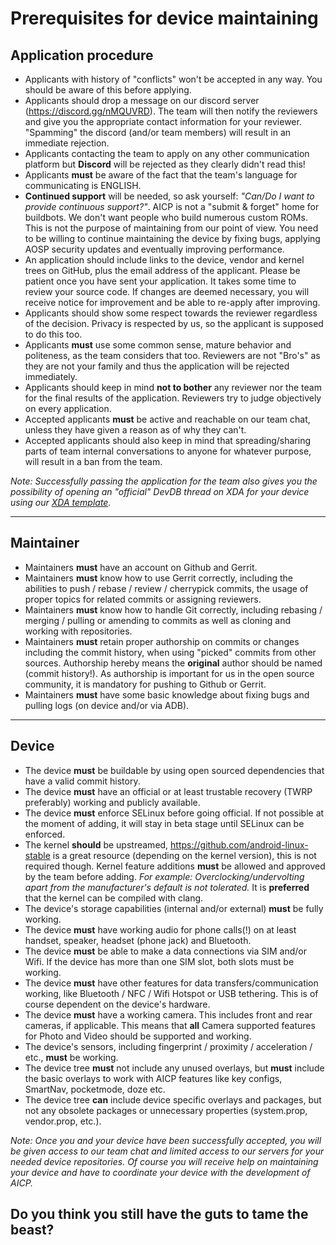 # Prerequisites for device maintaining

## Application procedure

* Applicants with history of "conflicts" won't be accepted in any way. You should be aware of this before applying.
* Applicants should drop a message on our discord server (https://discord.gg/nMQUVRD). The team will then notify the reviewers and give you the appropriate contact information for your reviewer. "Spamming" the discord (and/or team members) will result in an immediate rejection.
* Applicants contacting the team to apply on any other communication platform but **Discord** will be rejected as they clearly didn't read this!
* Applicants **must** be aware of the fact that the team's language for communicating is ENGLISH.
* **Continued support** will be needed, so ask yourself: *"Can/Do I want to provide continuous support?"*. AICP is not a "submit & forget" home for buildbots. We don't want people who build numerous custom ROMs. This is not the purpose of maintaining from our point of view. You need to be willing to continue maintaining the device by fixing bugs, applying AOSP security updates and eventually improving performance.
* An application should include links to the device, vendor and kernel trees on GitHub, plus the email address of the applicant. Please be patient once you have sent your application. It takes some time to review your source code. If changes are deemed necessary, you will receive notice for improvement and be able to re-apply after improving.
* Applicants should show some respect towards the reviewer regardless of the decision. Privacy is respected by us, so the applicant is supposed to do this too.
* Applicants **must** use some common sense, mature behavior and politeness, as the team considers that too. Reviewers are not "Bro's" as they are not your family and thus the application will be rejected immediately.
* Applicants should keep in mind **not to bother** any reviewer nor the team for the final results of the application. Reviewers try to judge objectively on every application.
* Accepted applicants **must** be active and reachable on our team chat, unless they have given a reason as of why they can't.
* Accepted applicants should also keep in mind that spreading/sharing parts of team internal conversations to anyone for whatever purpose, will result in a ban from the team.


*Note: Successfully passing the application for the team also gives you the possibility of opening an "official" DevDB thread on XDA for your device using our [XDA template](https://raw.githubusercontent.com/AICP/vendor_aicp/q10.0/docs/xda_template/xda_thread-template.txt).*

---

## Maintainer

* Maintainers **must** have an account on Github and Gerrit.
* Maintainers **must** know how to use Gerrit correctly, including the abilities to push / rebase / review / cherrypick commits, the usage of proper topics for related commits or assigning reviewers.
* Maintainers **must** know how to handle Git correctly, including rebasing / merging / pulling or amending to commits as well as cloning and working with repositories.
* Maintainers **must** retain proper authorship on commits or changes including the commit history, when using "picked" commits from other sources. Authorship hereby means the **original** author should be named (commit history!). As authorship is important for us in the open source community, it is mandatory for pushing to Github or Gerrit.
* Maintainers **must** have some basic knowledge about fixing bugs and pulling logs (on device and/or via ADB).


---

## Device

* The device **must** be buildable by using open sourced dependencies that have a valid commit history.
* The device **must** have an official or at least trustable recovery (TWRP preferably) working and publicly available.
* The device **must** enforce SELinux before going official. If not possible at the moment of adding, it will stay in beta stage until SELinux can be enforced.
* The kernel **should** be upstreamed, https://github.com/android-linux-stable is a great resource (depending on the kernel version), this is not required though. Kernel feature additions **must** be allowed and approved by the team before adding. *For example: Overclocking/undervolting apart from the manufacturer's default is not tolerated.* It is **preferred** that the kernel can be compiled with clang.
* The device's storage capabilities (internal and/or external) **must** be fully working.
* The device **must** have working audio for phone calls(!) on at least handset, speaker, headset (phone jack) and Bluetooth.
* The device **must** be able to make a data connections via SIM and/or Wifi. If the device has more than one SIM slot, both slots must be working.
* The device **must** have other features for data transfers/communication working, like Bluetooth / NFC / Wifi Hotspot or USB tethering. This is of course dependent on the device's hardware.
* The device **must** have a working camera. This includes front and rear cameras, if applicable. This means that **all** Camera supported features for Photo and Video should be supported and working.
* The device's sensors, including fingerprint / proximity / acceleration / etc., **must** be working.
* The device tree **must** not include any unused overlays, but **must** include the basic overlays to work with AICP features like key configs, SmartNav, pocketmode, doze etc.
* The device tree **can** include device specific overlays and packages, but not any obsolete packages or unnecessary properties (system.prop, vendor.prop, etc.).


*Note: Once you and your device have been successfully accepted, you will be given access to our team chat and limited access to our servers for your needed device repositories. Of course you will receive help on maintaining your device and have to coordinate your device with the development of AICP.*



## Do you think you still have the guts to tame the beast?